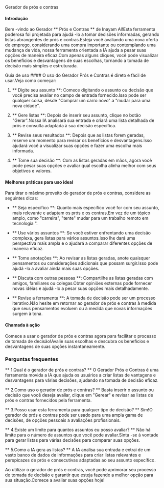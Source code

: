 Gerador de prós e contras

#### Introdução
Bem -vindo ao Gerador ** Prós e Contras ** de Inayam AI!Esta ferramenta poderosa foi projetada para ajudá -lo a tomar decisões informadas, gerando listas abrangentes de prós e contras.Esteja você avaliando uma nova oferta de emprego, considerando uma compra importante ou contemplando uma mudança de vida, nossa ferramenta orientada a IA ajuda a pesar suas opções de maneira eficaz.Com apenas alguns cliques, você pode visualizar os benefícios e desvantagens de suas escolhas, tornando a tomada de decisão mais simples e estruturada.

Guia de uso ####
O uso do Gerador Prós e Contras é direto e fácil de usar.Veja como começar:

1. ** Digite seu assunto **: Comece digitando o assunto ou decisão que você precisa avaliar no campo de entrada fornecido.Isso pode ser qualquer coisa, desde "Comprar um carro novo" a "mudar para uma nova cidade".

2. ** Gere listas **: Depois de inserir seu assunto, clique no botão "Gerar".Nossa IA analisará sua entrada e criará uma lista detalhada de prós e consulta adaptada à sua decisão específica.

3. ** Revise seus resultados **: Depois que as listas forem geradas, reserve um momento para revisar os benefícios e desvantagens.Isso ajudará você a visualizar suas opções e fazer uma escolha mais informada.

4. ** Tome sua decisão **: Com as listas geradas em mãos, agora você pode pesar suas opções e avaliar qual escolha alinha melhor com seus objetivos e valores.

#### Melhores práticas para uso ideal
Para tirar o máximo proveito do gerador de prós e contras, considere as seguintes dicas:

- ** Seja específico **: Quanto mais específico você for com seu assunto, mais relevante e adaptam os prós e os contras.Em vez de um tópico amplo, como "carreira", "tente" mudar para um trabalho remoto em tecnologia ".

- ** Use vários assuntos **: Se você estiver enfrentando uma decisão complexa, gera listas para vários assuntos.Isso lhe dará uma perspectiva mais ampla e o ajudará a comparar diferentes opções de maneira eficaz.

- ** Tome anotações **: Ao revisar as listas geradas, anote quaisquer pensamentos ou considerações adicionais que possam surgir.Isso pode ajudá -lo a avaliar ainda mais suas opções.

- ** Discuta com outras pessoas **: Compartilhe as listas geradas com amigos, familiares ou colegas.Obter opiniões externas pode fornecer novas idéias e ajudá -lo a pesar suas opções mais detalhadamente.

- ** Revise a ferramenta **: A tomada de decisão pode ser um processo iterativo.Não hesite em retornar ao gerador de prós e contras à medida que seus pensamentos evoluem ou à medida que novas informações surgem à tona.

#### Chamada à ação
Comece a usar o gerador de prós e contras agora para facilitar o processo de tomada de decisão!Avalie suas escolhas e descubra os benefícios e desvantagens de suas opções instantaneamente.

### Perguntas frequentes

** 1.Qual é o gerador de prós e contras? **
O Gerador Prós e Contras é uma ferramenta movida a IA que ajuda os usuários a criar listas de vantagens e desvantagens para várias decisões, ajudando na tomada de decisão eficaz.

** 2.Como uso o gerador de prós e contras? **
Basta inserir o assunto ou decisão que você deseja avaliar, clique em "Gerear" e revisar as listas de prós e contras fornecidos pela ferramenta.

** 3.Posso usar esta ferramenta para qualquer tipo de decisão? **
Sim!O gerador de prós e contras pode ser usado para uma ampla gama de decisões, de opções pessoais a avaliações profissionais.

** 4.Existe um limite para quantos assuntos eu posso avaliar? **
Não há limite para o número de assuntos que você pode avaliar.Sinta -se à vontade para gerar listas para várias decisões para comparar suas opções.

** 5.Como a IA gera as listas? **
A IA analisa sua entrada e extrai de um vasto banco de dados de informações para criar listas relevantes e perspicazes de prós e consecutivas adaptadas ao seu assunto específico.

Ao utilizar o gerador de prós e contras, você pode aprimorar seu processo de tomada de decisão e garantir que esteja fazendo a melhor opção para sua situação.Comece a avaliar suas opções hoje!